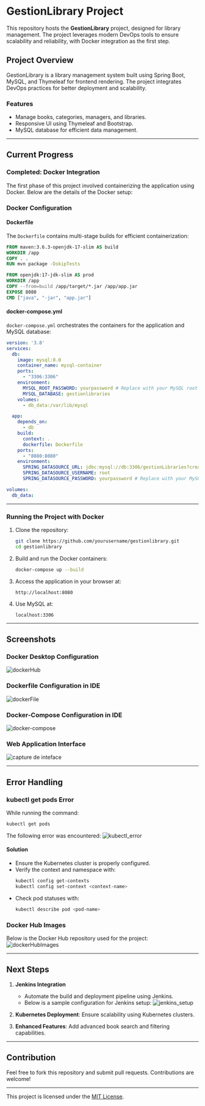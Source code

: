 # GestionLibrary Project

This repository hosts the **GestionLibrary** project, designed for library management. The project leverages modern DevOps tools to ensure scalability and reliability, with Docker integration as the first step.

## Project Overview

GestionLibrary is a library management system built using Spring Boot, MySQL, and Thymeleaf for frontend rendering. The project integrates DevOps practices for better deployment and scalability.

### Features
- Manage books, categories, managers, and libraries.
- Responsive UI using Thymeleaf and Bootstrap.
- MySQL database for efficient data management.

---

## Current Progress

### Completed: Docker Integration

The first phase of this project involved containerizing the application using Docker. Below are the details of the Docker setup:

### Docker Configuration

#### Dockerfile
The `Dockerfile` contains multi-stage builds for efficient containerization:

```Dockerfile
FROM maven:3.6.3-openjdk-17-slim AS build
WORKDIR /app
COPY . .
RUN mvn package -DskipTests

FROM openjdk:17-jdk-slim AS prod
WORKDIR /app
COPY --from=build /app/target/*.jar /app/app.jar
EXPOSE 8080
CMD ["java", "-jar", "app.jar"]
```

#### docker-compose.yml
`docker-compose.yml` orchestrates the containers for the application and MySQL database:

```yaml
version: '3.8'
services:
  db:
    image: mysql:8.0
    container_name: mysql-container
    ports:
      - "3306:3306"
    environment:
      MYSQL_ROOT_PASSWORD: yourpassword # Replace with your MySQL root password
      MYSQL_DATABASE: gestionlibraries
    volumes:
      - db_data:/var/lib/mysql

  app:
    depends_on:
      - db
    build:
      context: .
      dockerfile: Dockerfile
    ports:
      - "8080:8080"
    environment:
      SPRING_DATASOURCE_URL: jdbc:mysql://db:3306/gestionLibraries?createDatabaseIfNotExist=true&useSSL=false&serverTimezone=UTC&allowPublicKeyRetrieval=true
      SPRING_DATASOURCE_USERNAME: root
      SPRING_DATASOURCE_PASSWORD: yourpassword # Replace with your MySQL root password

volumes:
  db_data:
```

---

### Running the Project with Docker

1. Clone the repository:
   ```bash
   git clone https://github.com/yourusername/gestionlibrary.git
   cd gestionlibrary
   ```

2. Build and run the Docker containers:
   ```bash
   docker-compose up --build
   ```

3. Access the application in your browser at:
   ```
   http://localhost:8080
   ```

4. Use MySQL at:
   ```
   localhost:3306
   ```

---

## Screenshots

### Docker Desktop Configuration
![dockerHub](https://github.com/user-attachments/assets/6975669b-de86-4c1a-b6ff-e4e95d04311e)

### Dockerfile Configuration in IDE
![dockerFile](https://github.com/user-attachments/assets/e5080ddd-f560-4dea-9054-aa006deadb65)

### Docker-Compose Configuration in IDE
![docker-compose](https://github.com/user-attachments/assets/dd51354c-64b4-4fe0-8119-03285200709e)

### Web Application Interface
![capture de inteface ](https://github.com/user-attachments/assets/1be94230-514d-445c-999f-3dd0ff46bba3)

---

## Error Handling

### kubectl get pods Error

While running the command:
```bash
kubectl get pods
```

The following error was encountered:
![kubectl_error](https://github.com/user-attachments/assets/da5e17bc-b857-4252-a482-53cb23b68fbb)

#### Solution
- Ensure the Kubernetes cluster is properly configured.
- Verify the context and namespace with:
  ```bash
  kubectl config get-contexts
  kubectl config set-context <context-name>
  ```
- Check pod statuses with:
  ```bash
  kubectl describe pod <pod-name>
  ```

### Docker Hub Images
Below is the Docker Hub repository used for the project:
![dockerHubImages](https://github.com/user-attachments/assets/158cd1bf-665d-4235-be40-861cb06f4786)

---

## Next Steps

1. **Jenkins Integration**
   - Automate the build and deployment pipeline using Jenkins.
   - Below is a sample configuration for Jenkins setup:
     ![jenkins_setup](https://github.com/user-attachments/assets/979e6544-e17c-498f-8a36-132255d2094b)

2. **Kubernetes Deployment**: Ensure scalability using Kubernetes clusters.
3. **Enhanced Features**: Add advanced book search and filtering capabilities.

---

## Contribution

Feel free to fork this repository and submit pull requests. Contributions are welcome!

---

This project is licensed under the [MIT License](LICENSE).
